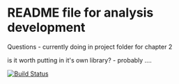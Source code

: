 # README file for analysis development  

Questions - currently doing in project folder for chapter 2  

is it worth putting in it's own library? - probably ....


[![Build Status](https://travis-ci.org/A-Fisk/actigraphy_analysis.png?branch=master)](https://travis-ci.org/A-Fisk/actigraphy_analysis)
